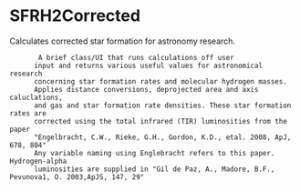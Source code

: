 SFRH2Corrected
==============

Calculates corrected star formation for astronomy research. 

  		   A brief class/UI that runs calculations off user
          input and returns various useful values for astronomical research
          concerning star formation rates and molecular hydrogen masses.
          Applies distance conversions, deprojected area and axis caluclations,
          and gas and star formation rate densities. These star formation rates are 
          corrected using the total infrared (TIR) luminosities from the paper
          "Engelbracht, C.W., Rieke, G.H., Gordon, K.D., etal. 2008, ApJ, 678, 804"
          Any variable naming using Englebracht refers to this paper. Hydrogen-alpha 
          luminosities are supplied in "Gil de Paz, A., Madore, B.F., Pevunova1, O. 2003,ApJS, 147, 29"
 

